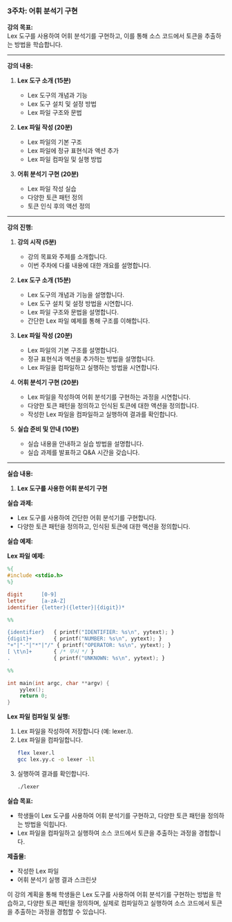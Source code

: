 ### 3주차: 어휘 분석기 구현

**강의 목표:**  
Lex 도구를 사용하여 어휘 분석기를 구현하고, 이를 통해 소스 코드에서 토큰을 추출하는 방법을 학습합니다.

---

**강의 내용:**

1. **Lex 도구 소개 (15분)**
   - Lex 도구의 개념과 기능
   - Lex 도구 설치 및 설정 방법
   - Lex 파일 구조와 문법

2. **Lex 파일 작성 (20분)**
   - Lex 파일의 기본 구조
   - Lex 파일에 정규 표현식과 액션 추가
   - Lex 파일 컴파일 및 실행 방법

3. **어휘 분석기 구현 (20분)**
   - Lex 파일 작성 실습
   - 다양한 토큰 패턴 정의
   - 토큰 인식 후의 액션 정의

---

**강의 진행:**

1. **강의 시작 (5분)**
   - 강의 목표와 주제를 소개합니다.
   - 이번 주차에 다룰 내용에 대한 개요를 설명합니다.

2. **Lex 도구 소개 (15분)**
   - Lex 도구의 개념과 기능을 설명합니다.
   - Lex 도구 설치 및 설정 방법을 시연합니다.
   - Lex 파일 구조와 문법을 설명합니다.
   - 간단한 Lex 파일 예제를 통해 구조를 이해합니다.

3. **Lex 파일 작성 (20분)**
   - Lex 파일의 기본 구조를 설명합니다.
   - 정규 표현식과 액션을 추가하는 방법을 설명합니다.
   - Lex 파일을 컴파일하고 실행하는 방법을 시연합니다.

4. **어휘 분석기 구현 (20분)**
   - Lex 파일을 작성하여 어휘 분석기를 구현하는 과정을 시연합니다.
   - 다양한 토큰 패턴을 정의하고 인식된 토큰에 대한 액션을 정의합니다.
   - 작성한 Lex 파일을 컴파일하고 실행하여 결과를 확인합니다.

5. **실습 준비 및 안내 (10분)**
   - 실습 내용을 안내하고 실습 방법을 설명합니다.
   - 실습 과제를 발표하고 Q&A 시간을 갖습니다.

---

**실습 내용:**

1. **Lex 도구를 사용한 어휘 분석기 구현**

**실습 과제:**
- Lex 도구를 사용하여 간단한 어휘 분석기를 구현합니다.
- 다양한 토큰 패턴을 정의하고, 인식된 토큰에 대한 액션을 정의합니다.

**실습 예제:**

**Lex 파일 예제:**

```lex
%{
#include <stdio.h>
%}

digit      [0-9]
letter     [a-zA-Z]
identifier {letter}({letter}|{digit})*

%%

{identifier}   { printf("IDENTIFIER: %s\n", yytext); }
{digit}+       { printf("NUMBER: %s\n", yytext); }
"+"|"-"|"*"|"/" { printf("OPERATOR: %s\n", yytext); }
[ \t\n]+       { /* 무시 */ }
.              { printf("UNKNOWN: %s\n", yytext); }

%%

int main(int argc, char **argv) {
    yylex();
    return 0;
}
```

**Lex 파일 컴파일 및 실행:**

1. Lex 파일을 작성하여 저장합니다 (예: lexer.l).
2. Lex 파일을 컴파일합니다.
   ```sh
   flex lexer.l
   gcc lex.yy.c -o lexer -ll
   ```
3. 실행하여 결과를 확인합니다.
   ```sh
   ./lexer
   ```

**실습 목표:**
- 학생들이 Lex 도구를 사용하여 어휘 분석기를 구현하고, 다양한 토큰 패턴을 정의하는 방법을 익힙니다.
- Lex 파일을 컴파일하고 실행하여 소스 코드에서 토큰을 추출하는 과정을 경험합니다.

**제출물:**
- 작성한 Lex 파일
- 어휘 분석기 실행 결과 스크린샷

이 강의 계획을 통해 학생들은 Lex 도구를 사용하여 어휘 분석기를 구현하는 방법을 학습하고, 다양한 토큰 패턴을 정의하며, 실제로 컴파일하고 실행하여 소스 코드에서 토큰을 추출하는 과정을 경험할 수 있습니다.